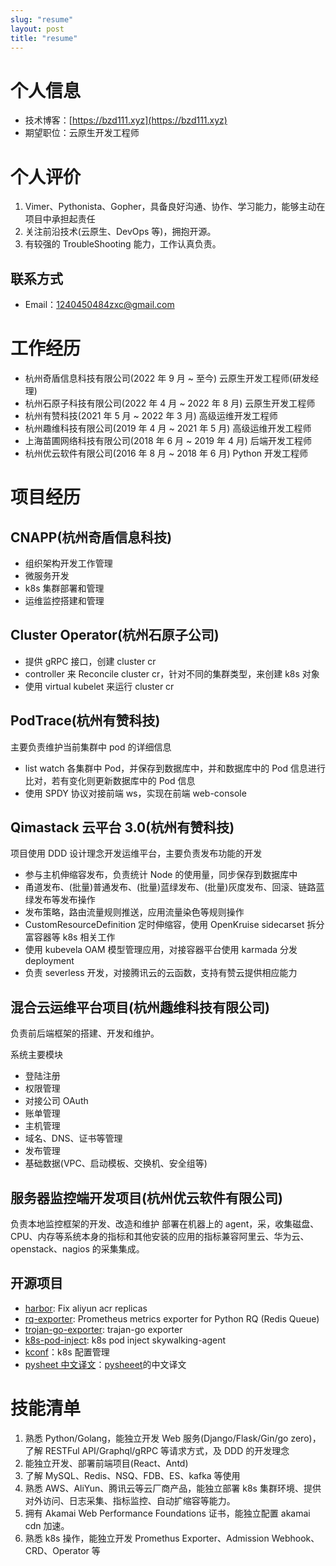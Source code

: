 ```yaml
---
slug: "resume"
layout: post
title: "resume"
---
```


# 个人信息

- 技术博客：[https://bzd111.xyz](https://bzd111.xyz)
- 期望职位：云原生开发工程师

# 个人评价

1. Vimer、Pythonista、Gopher，具备良好沟通、协作、学习能力，能够主动在项目中承担起责任
2. 关注前沿技术(云原生、DevOps 等)，拥抱开源。
3. 有较强的 TroubleShooting 能力，工作认真负责。

## 联系方式

- Email：1240450484zxc@gmail.com

# 工作经历

- 杭州奇盾信息科技有限公司(2022 年 9 月 ~ 至今) 云原生开发工程师(研发经理)
- 杭州石原子科技有限公司(2022 年 4 月 ~ 2022 年 8 月) 云原生开发工程师
- 杭州有赞科技(2021 年 5 月 ~ 2022 年 3 月) 高级运维开发工程师
- 杭州趣维科技有限公司(2019 年 4 月 ~ 2021 年 5 月) 高级运维开发工程师
- 上海苗圃网络科技有限公司(2018 年 6 月 ~ 2019 年 4 月) 后端开发工程师
- 杭州优云软件有限公司(2016 年 8 月 ~ 2018 年 6 月) Python 开发工程师

# 项目经历

## CNAPP(杭州奇盾信息科技)

- 组织架构开发工作管理
- 微服务开发
- k8s 集群部署和管理
- 运维监控搭建和管理

## Cluster Operator(杭州石原子公司)

- 提供 gRPC 接口，创建 cluster cr
- controller 来 Reconcile cluster cr，针对不同的集群类型，来创建 k8s 对象
- 使用 virtual kubelet 来运行 cluster cr

## PodTrace(杭州有赞科技)

主要负责维护当前集群中 pod 的详细信息

- list watch 各集群中 Pod，并保存到数据库中，并和数据库中的 Pod 信息进行比对，若有变化则更新数据库中的 Pod 信息
- 使用 SPDY 协议对接前端 ws，实现在前端 web-console

## Qimastack 云平台 3.0(杭州有赞科技)

项目使用 DDD 设计理念开发运维平台，主要负责发布功能的开发

- 参与主机伸缩容发布，负责统计 Node 的使用量，同步保存到数据库中
- 甬道发布、(批量)普通发布、(批量)蓝绿发布、(批量)灰度发布、回滚、链路蓝绿发布等发布操作
- 发布策略，路由流量规则推送，应用流量染色等规则操作
- CustomResourceDefinition 定时伸缩容，使用 OpenKruise sidecarset 拆分富容器等 k8s 相关工作
- 使用 kubevela OAM 模型管理应用，对接容器平台使用 karmada 分发 deployment
- 负责 severless 开发，对接腾讯云的云函数，支持有赞云提供相应能力

## 混合云运维平台项目(杭州趣维科技有限公司)

负责前后端框架的搭建、开发和维护。

系统主要模块

- 登陆注册
- 权限管理
- 对接公司 OAuth
- 账单管理
- 主机管理
- 域名、DNS、证书等管理
- 发布管理
- 基础数据(VPC、启动模板、交换机、安全组等)

## 服务器监控端开发项目(杭州优云软件有限公司)

负责本地监控框架的开发、改造和维护
部署在机器上的 agent，采，收集磁盘、CPU、内存等系统本身的指标和其他安装的应用的指标兼容阿里云、华为云、openstack、nagios 的采集集成。

## 开源项目

- [harbor](https://github.com/bzd111/harbor): Fix aliyun acr replicas
- [rq-exporter](https://github.com/mdawar/rq-exporter): Prometheus metrics exporter for Python RQ (Redis Queue)
- [trojan-go-exporter](https://github.com/bzd111/trojan-go-exporter): trajan-go exporter
- [k8s-pod-inject](https://github.com/bzd111/k8s-sw-agent): k8s pod inject skywalking-agent
- [kconf](https://github.com/particledecay/kconf)：k8s 配置管理
- [pysheet 中文译文](https://pysheet-cn.readthedocs.io/zh_CN/latest/)：[pysheeet](https://github.com/crazyguitar/pysheeet)的中文译文

# 技能清单

1. 熟悉 Python/Golang，能独立开发 Web 服务(Django/Flask/Gin/go zero)，了解 RESTFul API/Graphql/gRPC 等请求方式，及 DDD 的开发理念
2. 能独立开发、部署前端项目(React、Antd)
3. 了解 MySQL、Redis、NSQ、FDB、ES、kafka 等使用
4. 熟悉 AWS、AliYun、腾讯云等云厂商产品，能独立部署 k8s 集群环境、提供对外访问、日志采集、指标监控、自动扩缩容等能力。
5. 拥有 Akamai Web Performance Foundations 证书，能独立配置 akamai cdn 加速。
6. 熟悉 k8s 操作，能独立开发 Promethus Exporter、Admission Webhook、CRD、Operator 等
